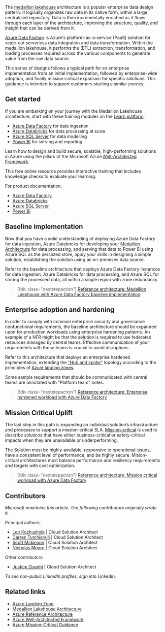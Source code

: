 The [medallion lakehouse](/azure/databricks/lakehouse/medallion) architecture is a popular enterprise data design pattern. It logically organizes raw data in its native form, within a large, centralized repository. Data is then incrementally enriched as it flows through each layer of the architecture, improving the structure, quality, and insight that can be derived from it. 

[Azure Data Factory](/azure/data-factory) is Azure's platform-as-a-service (PaaS) solution for scale-out serverless data integration and data transformation. Within the medallion lakehouse, it performs the (ETL) extraction, transformation, and loading processes required across the various components to generate value from the raw data source.  

This series of designs follows a typical path for an enterprise implementation from an initial implementation, followed by enterprise-wide adoption, and finally mission-critical expansion for specific solutions. This guidance is intended to support customers starting a similar journey. 

## Get started

If you are embarking on your journey with the Medallion Lakehouse architecture, start with these training modules on the [Learn platform](https://learn.microsoft.com). 

- [Azure Data Factory](/training/paths/data-integration-scale-azure-data-factory) for data ingestion 
- [Azure Databricks](/training/paths/data-engineer-azure-databricks) for data processing at scale 
- [Azure SQL Server](/training/paths/azure-sql-fundamentals) for data modelling  
- [Power BI](/credentials/certifications/power-bi-data-analyst-associate) for serving and reporting 

Learn how to design and build secure, scalable, high-performing solutions in Azure using the pillars of the Microsoft Azure [Well-Architected Framework](https://learn.microsoft.com/training/paths/azure-well-architected-framework).  

This free online resource provides interactive training that includes knowledge checks to evaluate your learning. 

For product documentation; 

- [Azure Data Factory](/azure/data-factory/) 
- [Azure Databricks](/azure/databricks/) 
- [Azure SQL Server](/azure/azure-sql/) 
- [Power BI](https://learn.microsoft.com/power-bi/)

## Baseline implementation

Now that you have a solid understanding of deploying Azure Data Factory for data ingestion, Azure Databricks for developing your [Medallion Architecture](/azure/databricks/lakehouse/medallion) for data processing, and serving that data to Power BI using Azure SQL as the persisted store, apply your skills in designing a simple solution, establishing the solution using an on-premises data source.  

Refer to the baseline architecture that deploys Azure Data Factory instances for data ingestion, Azure Databricks for data processing, and Azure SQL for storing the processed data, all within a single region with zone redundancy.  

> [!div class="nextstepaction"] 
> [Reference architecture: Medallion Lakehouse with Azure Data Factory baseline implementation](azure-data-factory-on-azure-landing-zones-baseline.yml)

## Enterprise adoption and hardening

In order to comply with common enterprise security and governance nonfunctional requirements, the baseline architecture should be expanded upon for production workloads using enterprise hardening patterns. An example of a NFR might be that the solution is required to use federated resources managed by central teams. Effective communication of your requirements with those teams is crucial to avoid disruptions. 

Refer to this architecture that deploys an enterprise hardened implementation, extending the ["Hub and spoke"](/azure/architecture/networking/architecture/hub-spoke-vwan-architecture) topology according to the principles of [Azure landing zones](/azure/cloud-adoption-framework/ready/landing-zone/).  

Some sample requirements that should be communicated with central teams are annotated with "Platform team" notes. 

> [!div class="nextstepaction"] 
> [Reference architecture: Enterprise hardened workload with Azure Data Factory](azure-data-factory-enterprise-hardened.yml)


## Mission Critical Uplift

The last step in this path is expanding an individual solution’s infrastructure and processes to support a mission-critical SLA. [Mission-critical](/azure/well-architected/mission-critical/mission-critical-overview) is used to describe solutions that have either business-critical or safety-critical impacts when they are unavailable or underperforming.  

The Solution must be highly-available, responsive to operational issues, have a consistent level of performance, and be highly secure. Mision-critical architectures must balance performance and resiliency requirements and targets with cost optimization.  

> [!div class="nextstepaction"] 
> [Reference architecture: Mission critical workload with Azure Data Factory](azure-data-factory-mission-critical.yml)

## Contributors
*Microsoft maintains this article. The following contributors originally wrote it.*

Principal authors:

- [Leo Kozhushnik](https://www.linkedin.com/in/leo-kozhushnik-ab16707/) | Cloud Solution Architect
- [Darren Turchiarelli](https://www.linkedin.com/in/darren-turchiarelli/) | Cloud Solution Architect
- [Scott Mckinnon](https://www.linkedin.com/in/scott-mckinnon-96756a83) | Cloud Solution Architect
- [Nicholas Moore](https://www.linkedin.com/in/nicholas-moore/) | Cloud Solution Architect

Other contributors:

- [Justice Zisanhi](https://www.linkedin.com/in/justice-zisanhi/) | Cloud Solution Architect

  
*To see non-public LinkedIn profiles, sign into LinkedIn.*


## Related links

- [Azure Landing Zone](/azure/cloud-adoption-framework/ready/landing-zone/) 
- [Medallion Lakehouse Architecture](/azure/databricks/lakehouse/medallion) 
- [Azure Reference Architecture](/azure/architecture/solution-ideas/articles/azure-databricks-modern-analytics-architecture)
- [Azure Well-Architected Framework](/azure/well-architected/) 
- [Azure Mission-Critical Guidance](/azure/well-architected/mission-critical/mission-critical-overview) 
